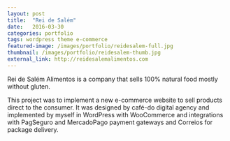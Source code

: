 ```yaml
---
layout: post
title:  "Rei de Salém"
date:   2016-03-30
categories: portfolio
tags: wordpress theme e-commerce
featured-image: /images/portfolio/reidesalem-full.jpg
thumbnail: /images/portfolio/reidesalem-thumb.jpg
external_link: http://reidesalemalimentos.com
---
```


Rei de Salém Alimentos is a company that sells 100% natural food mostly without gluten.

This project was to implement a new e-commerce website to sell products direct to the consumer. It was designed by café-do digital agency and implemented by myself in WordPress with WooCommerce and integrations with PagSeguro and MercadoPago payment gateways and Correios for package delivery.
